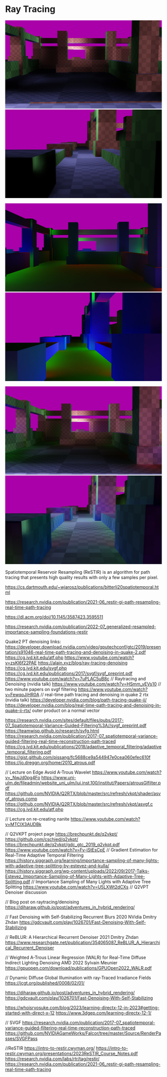 # Ray Tracing

![Ray Tracing](rtxDirect0.jpg)
![Ray Tracing](rtxDirect1.jpg)

![Ray Tracing](rtxBouncedOnly0.jpg)
![Ray Tracing](rtxBouncedOnly1.jpg)

![Ray Tracing](rtxComplete0.jpg)
![Ray Tracing](rtxComplete1.jpg)

Spatiotemporal Reservoir Resampling (ReSTIR) is an algorithm for path tracing that presents high quality results with only a few samples per pixel.

https://cs.dartmouth.edu/~wjarosz/publications/bitterli20spatiotemporal.html

https://research.nvidia.com/publication/2021-06_restir-gi-path-resampling-real-time-path-tracing

https://dl.acm.org/doi/10.1145/3587423.3595511

https://research.nvidia.com/publication/2022-07_generalized-resampled-importance-sampling-foundations-restir


Quake2 PT denoising links:
https://developer.download.nvidia.com/video/gputechconf/gtc/2019/presentation/s91046-real-time-path-tracing-and-denoising-in-quake-2.pdf
https://cg.ivd.kit.edu/atf.php
https://www.youtube.com/watch?v=zsKl6f22PAE
https://alain.xyz/blog/ray-tracing-denoising
https://cg.ivd.kit.edu/svgf.php
https://cg.ivd.kit.edu/publications/2017/svgf/svgf_preprint.pdf
https://www.youtube.com/watch?v=7uPLAC5uB8c	// Raytracing and Denoising (nvidia talk)
https://www.youtube.com/watch?v=HSmm_vEVs10	// two minute papers on svgf filtering
https://www.youtube.com/watch?v=FewqoJjHR0A	// real-time path tracing and denoising in quake 2 rtx (nvidia talk)
https://developer.nvidia.com/blog/path-tracing-quake-ii/
https://developer.nvidia.com/blog/real-time-path-tracing-and-denoising-in-quake-ii-rtx/
outer product on a normal vector

https://research.nvidia.com/sites/default/files/pubs/2017-07_Spatiotemporal-Variance-Guided-Filtering%3A//svgf_preprint.pdf
https://teamwisp.github.io/research/svfg.html
https://research.nvidia.com/publication/2017-07_spatiotemporal-variance-guided-filtering-real-time-reconstruction-path-traced
https://cg.ivd.kit.edu/publications/2018/adaptive_temporal_filtering/adaptive_temporal_filtering.pdf
https://gist.github.com/pissang/fc5688ce9a544947e0cea060efec610f
https://jo.dreggn.org/home/2010_atrous.pdf

// Lecture on Edge Avoid A-Trous Wavelet
https://www.youtube.com/watch?v=_NwJd0pg4Fo
https://www.uni-ulm.de/fileadmin/website_uni_ulm/iui.inst.100/institut/Papers/atrousGIfilter.pdf
https://github.com/NVIDIA/Q2RTX/blob/master/src/refresh/vkpt/shader/asvgf_atrous.comp
https://github.com/NVIDIA/Q2RTX/blob/master/src/refresh/vkpt/asvgf.c
https://cg.ivd.kit.edu/atf.php

// Lecture on re-creating nanite
https://www.youtube.com/watch?v=MTCIX3AUDBk

// Q2VKPT project page
https://brechpunkt.de/q2vkpt/
https://github.com/cschied/q2vkpt/
https://brechpunkt.de/q2vkpt/gdc_gtc_2019_q2vkpt.pdf
https://www.youtube.com/watch?v=Fv-jStEsCpE	// Gradient Estimation for Real-Time Adaptive Temporal Filtering
https://history.siggraph.org/learning/importance-sampling-of-many-lights-with-adaptive-tree-splitting-by-estevez-and-kulla/
https://history.siggraph.org/wp-content/uploads/2022/09/2017-Talks-Estevez_Importance-Sampling-of-Many-Lights-with-Adaptive-Tree-Splitting.pdf
// Importance Sampling of Many Lights with Adaptive Tree Splitting
https://www.youtube.com/watch?v=U5LXWt2dCXs // Q2VPT Denoiser discussion

// Blog post on raytracing/denoising
https://diharaw.github.io/post/adventures_in_hybrid_rendering/


// Fast Denoising with Self-Stabilizing Recurrent Blurs 2020 NVidia Dmitry Zhdan
https://gdcvault.com/play/1026701/Fast-Denoising-With-Self-Stabilizing

// ReBLUR: A Hierarchical Recurrent Denoiser 2021 Dmitry Zhdan
https://www.researchgate.net/publication/354065087_ReBLUR_A_Hierarchical_Recurrent_Denoiser

// Weighted A-Trous Linear Regression (WALR) for Real-Time Diffuse Indirect Lighting Denoising AMD 2022 Sylvain Meunier
https://gpuopen.com/download/publications/GPUOpen2022_WALR.pdf

// Dynamic Diffuse Global Illumination with ray-Traced Irradiance Fields
https://jcgt.org/published/0008/02/01/


https://diharaw.github.io/post/adventures_in_hybrid_rendering/
https://gdcvault.com/play/1026701/Fast-Denoising-With-Self-Stabilizing

https://whoisryosuke.com/blog/2023/learning-directx-12-in-2023#getting-started-with-direct-x-12
https://www.3dgep.com/learning-directx-12-1/

// SVGF
https://research.nvidia.com/publication/2017-07_spatiotemporal-variance-guided-filtering-real-time-reconstruction-path-traced
https://github.com/NVIDIAGameWorks/Falcor/tree/master/Source/RenderPasses/SVGFPass


//ReSTIR
https://intro-to-restir.cwyman.org/
https://intro-to-restir.cwyman.org/presentations/2023ReSTIR_Course_Notes.pdf
https://research.nvidia.com/labs/rtr/tag/restir/
https://research.nvidia.com/publication/2021-06_restir-gi-path-resampling-real-time-path-tracing



